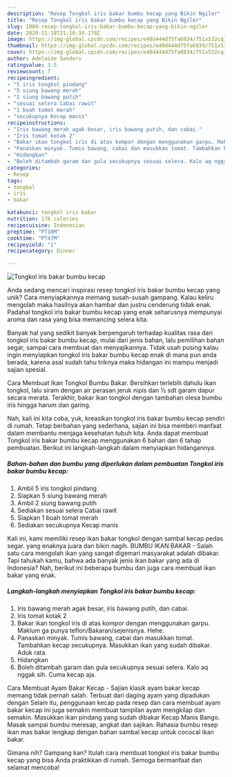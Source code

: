 ```yaml
---
description: "Resep Tongkol iris bakar bumbu kecap yang Bikin Ngiler"
title: "Resep Tongkol iris bakar bumbu kecap yang Bikin Ngiler"
slug: 1084-resep-tongkol-iris-bakar-bumbu-kecap-yang-bikin-ngiler
date: 2020-11-18T21:10:34.179Z
image: https://img-global.cpcdn.com/recipes/e40d444d75fa6934/751x532cq70/tongkol-iris-bakar-bumbu-kecap-foto-resep-utama.jpg
thumbnail: https://img-global.cpcdn.com/recipes/e40d444d75fa6934/751x532cq70/tongkol-iris-bakar-bumbu-kecap-foto-resep-utama.jpg
cover: https://img-global.cpcdn.com/recipes/e40d444d75fa6934/751x532cq70/tongkol-iris-bakar-bumbu-kecap-foto-resep-utama.jpg
author: Adelaide Sanders
ratingvalue: 3.5
reviewcount: 7
recipeingredient:
- "5 iris tongkol pindang"
- "5 siung bawang merah"
- "2 siung bawang putih"
- "sesuai selera Cabai rawit"
- "1 buah tomat merah"
- "secukupnya Kecap manis"
recipeinstructions:
- "Iris bawang merah agak besar, iris bawang putih, dan cabai."
- "Iris tomat kotak 2"
- "Bakar ikan tongkol iris di atas kompor dengan menggunakan garpu. Maklum ga punya teflon/Bakaran/sejenisnya. Hehe."
- "Panaskan minyak. Tumis bawang, cabai dan masukkan tomat. Tambahkan kecap secukupnya. Masukkan ikan yang sudah dibakar. Aduk rata."
- "Hidangkan"
- "Boleh ditambah garam dan gula secukupnya sesuai selera. Kalo aq nggak sih. Cuma kecap aja."
categories:
- Resep
tags:
- tongkol
- iris
- bakar

katakunci: tongkol iris bakar 
nutrition: 176 calories
recipecuisine: Indonesian
preptime: "PT10M"
cooktime: "PT47M"
recipeyield: "1"
recipecategory: Dinner

---
```



![Tongkol iris bakar bumbu kecap](https://img-global.cpcdn.com/recipes/e40d444d75fa6934/751x532cq70/tongkol-iris-bakar-bumbu-kecap-foto-resep-utama.jpg)

Anda sedang mencari inspirasi resep tongkol iris bakar bumbu kecap yang unik? Cara menyiapkannya memang susah-susah gampang. Kalau keliru mengolah maka hasilnya akan hambar dan justru cenderung tidak enak. Padahal tongkol iris bakar bumbu kecap yang enak seharusnya mempunyai aroma dan rasa yang bisa memancing selera kita.

Banyak hal yang sedikit banyak berpengaruh terhadap kualitas rasa dari tongkol iris bakar bumbu kecap, mulai dari jenis bahan, lalu pemilihan bahan segar, sampai cara membuat dan menyajikannya. Tidak usah pusing kalau ingin menyiapkan tongkol iris bakar bumbu kecap enak di mana pun anda berada, karena asal sudah tahu triknya maka hidangan ini mampu menjadi sajian spesial.

Cara Membuat Ikan Tongkol Bumbu Bakar. Bersihkan terlebih dahulu ikan tongkol, lalu siram dengan air perasan jeruk nipis dan ½ sdt garam dapur secara merata. Terakhir, bakar ikan tongkol dengan tambahan olesa bumbu iris hingga harum dan garing.


Nah, kali ini kita coba, yuk, kreasikan tongkol iris bakar bumbu kecap sendiri di rumah. Tetap berbahan yang sederhana, sajian ini bisa memberi manfaat dalam membantu menjaga kesehatan tubuh kita. Anda dapat membuat Tongkol iris bakar bumbu kecap menggunakan 6 bahan dan 6 tahap pembuatan. Berikut ini langkah-langkah dalam menyiapkan hidangannya.

<!--inarticleads1-->

##### Bahan-bahan dan bumbu yang diperlukan dalam pembuatan Tongkol iris bakar bumbu kecap:

1. Ambil 5 iris tongkol pindang
1. Siapkan 5 siung bawang merah
1. Ambil 2 siung bawang putih
1. Sediakan sesuai selera Cabai rawit
1. Siapkan 1 buah tomat merah
1. Sediakan secukupnya Kecap manis


Kali ini, kami memiliki resep ikan bakar tongkol dengan sambal kecap pedas segar. yang enaknya juara dan bikin nagih. BUMBU IKAN BAKAR - Salah satu cara mengolah ikan yang sangat digemari masyarakat adalah dibakar. Tapi tahukah kamu, bahwa ada banyak jenis ikan bakar yang ada di Indonesia? Nah, berikut ini beberapa bumbu dan juga cara membuat ikan bakar yang enak. 

<!--inarticleads2-->

##### Langkah-langkah menyiapkan Tongkol iris bakar bumbu kecap:

1. Iris bawang merah agak besar, iris bawang putih, dan cabai.
1. Iris tomat kotak 2
1. Bakar ikan tongkol iris di atas kompor dengan menggunakan garpu. Maklum ga punya teflon/Bakaran/sejenisnya. Hehe.
1. Panaskan minyak. Tumis bawang, cabai dan masukkan tomat. Tambahkan kecap secukupnya. Masukkan ikan yang sudah dibakar. Aduk rata.
1. Hidangkan
1. Boleh ditambah garam dan gula secukupnya sesuai selera. Kalo aq nggak sih. Cuma kecap aja.


Cara Membuat Ayam Bakar Kecap - Sajian klasik ayam bakar kecap memang tidak pernah salah. Terbuat dari daging ayam yang dipadukan dengan Selain itu, penggunaan kecap pada resep dan cara membuat ayam bakar kecap ini juga semakin membuat tampilan ayam mengkilap dan semakin. Masukkan ikan pindang yang sudah dibakar Kecap Manis Bango. Masak sampai bumbu meresap, angkat dan sajikan. Rahasia bumbu resep ikan mas bakar lengkap dengan bahan sambal kecap untuk cococal ikan bakar. 

Gimana nih? Gampang kan? Itulah cara membuat tongkol iris bakar bumbu kecap yang bisa Anda praktikkan di rumah. Semoga bermanfaat dan selamat mencoba!
